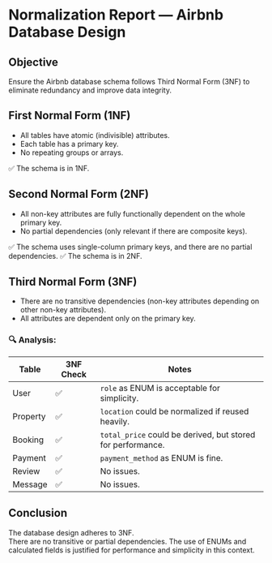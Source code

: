# Normalization Report — Airbnb Database Design

## Objective

Ensure the Airbnb database schema follows Third Normal Form (3NF) to eliminate redundancy and improve data integrity.

## First Normal Form (1NF)

- All tables have atomic (indivisible) attributes.
- Each table has a primary key.
- No repeating groups or arrays.

✅ The schema is in 1NF.

## Second Normal Form (2NF)

- All non-key attributes are fully functionally dependent on the whole primary key.
- No partial dependencies (only relevant if there are composite keys).

✅ The schema uses single-column primary keys, and there are no partial dependencies.
✅ The schema is in 2NF.

## Third Normal Form (3NF)

- There are no transitive dependencies (non-key attributes depending on other non-key attributes).
- All attributes are dependent only on the primary key.

### 🔍 Analysis:

| Table     | 3NF Check | Notes |
|-----------|-----------|-------|
| User      | ✅        | `role` as ENUM is acceptable for simplicity. |
| Property  | ✅        | `location` could be normalized if reused heavily. |
| Booking   | ✅        | `total_price` could be derived, but stored for performance. |
| Payment   | ✅        | `payment_method` as ENUM is fine. |
| Review    | ✅        | No issues. |
| Message   | ✅        | No issues. |

## Conclusion

The database design adheres to 3NF.  
There are no transitive or partial dependencies. The use of ENUMs and calculated fields is justified for performance and simplicity in this context.

